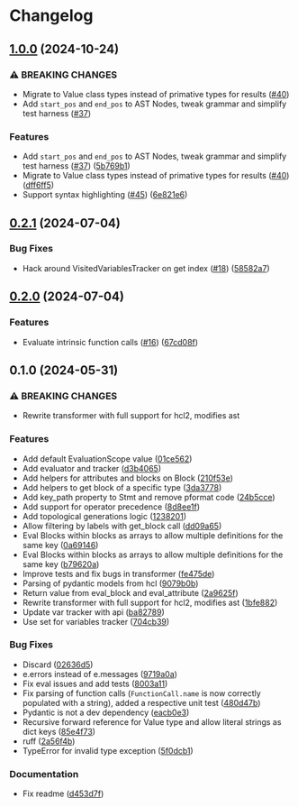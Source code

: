 # Changelog

## [1.0.0](https://github.com/risqcapital/pyhcl2/compare/v0.2.1...v1.0.0) (2024-10-24)


### ⚠ BREAKING CHANGES

* Migrate to Value class types instead of primative types for results ([#40](https://github.com/risqcapital/pyhcl2/issues/40))
* Add `start_pos` and `end_pos` to AST Nodes, tweak grammar and simplify test harness ([#37](https://github.com/risqcapital/pyhcl2/issues/37))

### Features

* Add `start_pos` and `end_pos` to AST Nodes, tweak grammar and simplify test harness ([#37](https://github.com/risqcapital/pyhcl2/issues/37)) ([5b769b1](https://github.com/risqcapital/pyhcl2/commit/5b769b141e49c2076f400c01e5bf320e563bfc24))
* Migrate to Value class types instead of primative types for results ([#40](https://github.com/risqcapital/pyhcl2/issues/40)) ([dff6ff5](https://github.com/risqcapital/pyhcl2/commit/dff6ff5d444aef08596ceedc8b1a0fd664a9e0f7))
* Support syntax highlighting ([#45](https://github.com/risqcapital/pyhcl2/issues/45)) ([6e821e6](https://github.com/risqcapital/pyhcl2/commit/6e821e6de0de8f66c946232b86c50367791deadd))

## [0.2.1](https://github.com/risqcapital/pyhcl2/compare/v0.2.0...v0.2.1) (2024-07-04)


### Bug Fixes

* Hack around VisitedVariablesTracker on get index ([#18](https://github.com/risqcapital/pyhcl2/issues/18)) ([58582a7](https://github.com/risqcapital/pyhcl2/commit/58582a75d3ffb3d79c97899bdea3914b710ea5a6))

## [0.2.0](https://github.com/risqcapital/pyhcl2/compare/v0.1.0...v0.2.0) (2024-07-04)


### Features

* Evaluate intrinsic function calls ([#16](https://github.com/risqcapital/pyhcl2/issues/16)) ([67cd08f](https://github.com/risqcapital/pyhcl2/commit/67cd08f0a917648ed9faf2f8b3c6f45057b1043a))

## 0.1.0 (2024-05-31)


### ⚠ BREAKING CHANGES

* Rewrite transformer with full support for hcl2, modifies ast

### Features

* Add default EvaluationScope value ([01ce562](https://github.com/risqcapital/pyhcl2/commit/01ce5622a0e5bfd5ce1b5e69f09318a77bd8137a))
* Add evaluator and tracker ([d3b4065](https://github.com/risqcapital/pyhcl2/commit/d3b4065f180cb9293381da459e2a4d2d885a0e23))
* Add helpers for attributes and blocks on Block ([210f53e](https://github.com/risqcapital/pyhcl2/commit/210f53ebae2dd373dfb4184d04df63f596d8f699))
* Add helpers to get block of a specific type ([3da3778](https://github.com/risqcapital/pyhcl2/commit/3da37787b29fa883ee7ea58892b09ba7b326f984))
* Add key_path property to Stmt and remove pformat code ([24b5cce](https://github.com/risqcapital/pyhcl2/commit/24b5cce12d666e30811a60499f1187de9b0ea3e2))
* Add support for operator precedence ([8d8ee1f](https://github.com/risqcapital/pyhcl2/commit/8d8ee1f589406910f95a1e9a226008ee4018f909))
* Add topological generations logic ([1238201](https://github.com/risqcapital/pyhcl2/commit/123820114aab7877c8fb3a5ba2295c1a5b6d19a3))
* Allow filtering by labels with get_block call ([dd09a65](https://github.com/risqcapital/pyhcl2/commit/dd09a65628620e89be25d81d655366e863221b0f))
* Eval Blocks within blocks as arrays to allow multiple definitions for the same key ([0a69146](https://github.com/risqcapital/pyhcl2/commit/0a69146068b520952e68ecb6c191dfc49489e039))
* Eval Blocks within blocks as arrays to allow multiple definitions for the same key ([b79620a](https://github.com/risqcapital/pyhcl2/commit/b79620a9e037e0ed34eb32d2b9bd57bd72a9852d))
* Improve tests and fix bugs in transformer ([fe475de](https://github.com/risqcapital/pyhcl2/commit/fe475de1b5aab0777420e3221c47d110fd251d03))
* Parsing of pydantic models from hcl ([9079b0b](https://github.com/risqcapital/pyhcl2/commit/9079b0be9a65098f7cba02b33e36573608cf3dda))
* Return value from eval_block and eval_attribute ([2a9625f](https://github.com/risqcapital/pyhcl2/commit/2a9625f8a55ef6666790988942b928358b89eb0d))
* Rewrite transformer with full support for hcl2, modifies ast ([1bfe882](https://github.com/risqcapital/pyhcl2/commit/1bfe882578193887b8651f887a02e84670320eb9))
* Update var tracker with api ([ba82789](https://github.com/risqcapital/pyhcl2/commit/ba8278937b295ade0a407c8316c15dc62def5647))
* Use set for variables tracker ([704cb39](https://github.com/risqcapital/pyhcl2/commit/704cb39eb4a5168117954afeae12d1ee61c88712))


### Bug Fixes

* Discard ([02636d5](https://github.com/risqcapital/pyhcl2/commit/02636d5c33694ed81c71a611a513ad69f9c3bca5))
* e.errors instead of e.messages ([9719a0a](https://github.com/risqcapital/pyhcl2/commit/9719a0a97985a3403d80d2c7c4bf0c3628e4e987))
* Fix eval issues and add tests ([8003a11](https://github.com/risqcapital/pyhcl2/commit/8003a119b6cdc1cc5b7057dd9d4c0d2c0bb23087))
* Fix parsing of function calls (`FunctionCall.name` is now correctly populated with a string), added a respective unit test ([480d47b](https://github.com/risqcapital/pyhcl2/commit/480d47bdbe774d4b9063b9c2a06f38ad1848e25e))
* Pydantic is not a dev dependency ([eacb0e3](https://github.com/risqcapital/pyhcl2/commit/eacb0e37d6168b3538b50783b42a3e1b238e9905))
* Recursive forward reference for Value type and allow literal strings as dict keys ([85e4f73](https://github.com/risqcapital/pyhcl2/commit/85e4f7355d61a111b40641321ab0e4f7d3162ae3))
* ruff ([2a56f4b](https://github.com/risqcapital/pyhcl2/commit/2a56f4b7bbc1198e5691d8a3881b2abb1ad2f07a))
* TypeError for invalid type exception ([5f0dcb1](https://github.com/risqcapital/pyhcl2/commit/5f0dcb15923d6e327cbb5d89d4b7aa76c25e0b3c))


### Documentation

* Fix readme ([d453d7f](https://github.com/risqcapital/pyhcl2/commit/d453d7f879ef8427d73b64628de64e114b947b8b))
